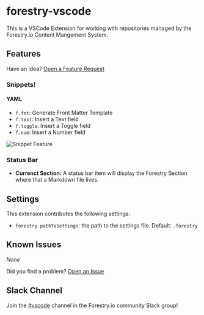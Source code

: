 # forestry-vscode

This is a VSCode Extension for working with repositories managed by the Forestry.io Content Mangement System.

## Features

Have an idea? [Open a Feature Request](https://github.com/forestryio/forestry-vscode/issues/new?template=feature_request.md)

### Snippets!

#### YAML

- `f.fmt`: Generate Front Matter Template
- `f.text`: Insert a Text field
- `f.toggle`: Insert a Toggle field
- `f.num`: Insert a Number field

![Snippet Feature](images/feature-snippet.gif)

### Status Bar

- **Currenct Section:** A status bar item will display the Forestry Section where that a Markdown file lives.

## Settings

This extension contributes the following settings:

- `forestry.pathToSettings`: the path to the settings file. Default: `.forestry`

## Known Issues

_None_

Did you find a problem? [Open an Issue](https://github.com/forestryio/forestry-vscode/issues/new?template=bug_report.md)

## Slack Channel

Join the [#vscode](https://forestry.io/blog/join-our-slack-community/) channel in the Forestry.io community Slack group!
